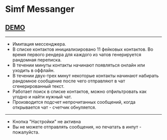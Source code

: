 # Simf Messanger

## [DEMO](https://gabberex.github.io/simf-messanger/)

----

- Имитация мессенджера.
- В списке контактов инициализировано 11 фейковых контактов. Во время первого рендера для каждого из чатов генерируется рандомная переписка.
- В течении минуты контакты начинают появляться онлайн или уходить в оффлайн.
- В течении двух-трех минут некоторые контакты начинают набирать рандомное сообщение после чего отправляют в чат сгенерированный текст.
- Работает поиск в списке контактов, можно отфильтровать как угодно и найти нужный чат.
- Производится подсчет непрочитанных сообщений, когда открывается чат - счетчик обнуляется.

----

* Кнопка "Настройки" не активна
* Вы не можете отправлять сообщения, но печатать в инпут - пожалуйста.
